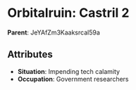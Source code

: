 # Orbitalruin: Castril 2

**Parent**: JeYAfZm3Kaaksrcal59a

## Attributes
- **Situation**: Impending tech calamity
- **Occupation**: Government researchers

